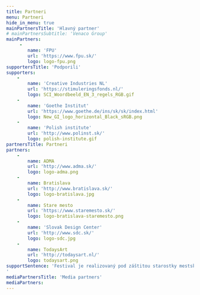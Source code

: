 ```yaml
---
title: Partneri
menu: Partneri
hide_in_menu: true
mainPartnersTitle: 'Hlavný partner'
# mainPartnersSubtitle: 'Venaco Group'
mainPartners:
     -
        name: 'FPU'
        url: 'https://www.fpu.sk/'
        logo: logo-fpu.png
supportersTitle: 'Podporili'
supporters:
    -
        name: 'Creative Industries NL'
        url: 'https://stimuleringsfonds.nl/'
        logo: SCI_Woordbeeld_EN_3_regels_RGB.gif
    -
        name: 'Goethe Institut'
        url: 'https://www.goethe.de/ins/sk/sk/index.html'
        logo: New_GI_logo_horizontal_Black_sRGB.png
    -
        name: 'Polish institute'
        url: 'http://www.polinst.sk/'
        logo: polish-institute.gif
partnersTitle: Partneri
partners:
    -
        name: ADMA
        url: 'http://www.adma.sk/'
        logo: logo-adma.png
    -
        name: Bratislava
        url: 'http://www.bratislava.sk/'
        logo: logo-bratislava.jpg
    -
        name: Stare mesto
        url: 'https://www.staremesto.sk/'
        logo: logo-bratislava-staremesto.png
    -
        name: 'Slovak Design Center'
        url: 'http://www.sdc.sk/'
        logo: logo-sdc.jpg
    -
        name: TodaysArt
        url: 'http://todaysart.nl/'
        logo: todaysart.png
supportSentence: 'Festival je realizovaný pod záštitou starostky mestskej časti Bratislava - Staré Mesto a primátora mesta Bratislava.
'
mediaPartnersTitle: 'Media partners'
mediaPartners:
---
```

